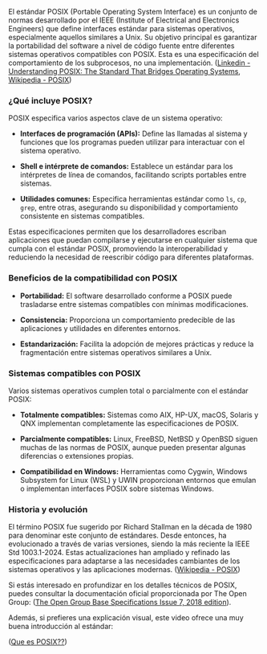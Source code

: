 El estándar POSIX (Portable Operating System Interface) es un conjunto de normas desarrollado por el IEEE (Institute of Electrical and Electronics Engineers) que define interfaces estándar para sistemas operativos, especialmente aquellos similares a Unix. Su objetivo principal es garantizar la portabilidad del software a nivel de código fuente entre diferentes sistemas operativos compatibles con POSIX. Esta es una especificación del comportamiento de los subprocesos, no una implementación. ([Linkedin - Understanding POSIX: The Standard That Bridges Operating Systems](https://www.linkedin.com/pulse/understanding-posix-standard-bridges-operating-systems-logzeta-1bl4f), [Wikipedia - POSIX](https://es.wikipedia.org/wiki/POSIX))

### ¿Qué incluye POSIX?

POSIX especifica varios aspectos clave de un sistema operativo:

- **Interfaces de programación (APIs):** Define las llamadas al sistema y funciones que los programas pueden utilizar para interactuar con el sistema operativo.

- **Shell e intérprete de comandos:** Establece un estándar para los intérpretes de línea de comandos, facilitando scripts portables entre sistemas.

- **Utilidades comunes:** Especifica herramientas estándar como `ls`, `cp`, `grep`, entre otras, asegurando su disponibilidad y comportamiento consistente en sistemas compatibles.

Estas especificaciones permiten que los desarrolladores escriban aplicaciones que puedan compilarse y ejecutarse en cualquier sistema que cumpla con el estándar POSIX, promoviendo la interoperabilidad y reduciendo la necesidad de reescribir código para diferentes plataformas.

### Beneficios de la compatibilidad con POSIX

- **Portabilidad:** El software desarrollado conforme a POSIX puede trasladarse entre sistemas compatibles con mínimas modificaciones.

- **Consistencia:** Proporciona un comportamiento predecible de las aplicaciones y utilidades en diferentes entornos.

- **Estandarización:** Facilita la adopción de mejores prácticas y reduce la fragmentación entre sistemas operativos similares a Unix.

### Sistemas compatibles con POSIX

Varios sistemas operativos cumplen total o parcialmente con el estándar POSIX:

- **Totalmente compatibles:** Sistemas como AIX, HP-UX, macOS, Solaris y QNX implementan completamente las especificaciones de POSIX.

- **Parcialmente compatibles:** Linux, FreeBSD, NetBSD y OpenBSD siguen muchas de las normas de POSIX, aunque pueden presentar algunas diferencias o extensiones propias.

- **Compatibilidad en Windows:** Herramientas como Cygwin, Windows Subsystem for Linux (WSL) y UWIN proporcionan entornos que emulan o implementan interfaces POSIX sobre sistemas Windows.

### Historia y evolución

El término POSIX fue sugerido por Richard Stallman en la década de 1980 para denominar este conjunto de estándares. Desde entonces, ha evolucionado a través de varias versiones, siendo la más reciente la IEEE Std 1003.1-2024. Estas actualizaciones han ampliado y refinado las especificaciones para adaptarse a las necesidades cambiantes de los sistemas operativos y las aplicaciones modernas. ([Wikipedia - POSIX](https://es.wikipedia.org/wiki/POSIX))

Si estás interesado en profundizar en los detalles técnicos de POSIX, puedes consultar la documentación oficial proporcionada por The Open Group: ([The Open Group Base Specifications Issue 7, 2018 edition](https://pubs.opengroup.org/onlinepubs/9699919799.2018edition/)).

Además, si prefieres una explicación visual, este video ofrece una muy buena introducción al estándar:

([Que es POSIX??](https://www.youtube.com/watch?v=wmtrfzkRJIw))
